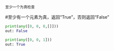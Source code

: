 ```markdown
至少一个为真检查
```
#至少有一个元素为真，返回“True”，否则返回“False”
```python
print(any([0, 0, 0,[]]))
out: False
```

```python
print(any([0, 0, 1]))
out: True
```